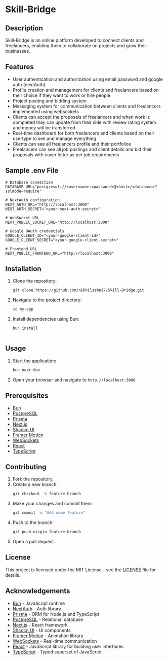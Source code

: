 # Skill-Bridge

## Description

Skill-Bridge is an online platform developed to connect clients and freelancers, enabling them to collaborate on projects and grow their businesses.

## Features

- User authentication and authorization using email password and google auth (nextAuth)
- Profile creation and management for clients and freelancers based on their choice if they want to work or hire people
- Project posting and bidding system
- Messaging system for communication between clients and freelancers implemented using websockets
- Clients can accept the proposals of freelancers and when work is completed they can update from their side with review rating system and money will be transferred
- Real-time dashboard for both freelancers and clients based on their usertype to see and manage everything
- Clients can see all freelancers profile and their portfolios
- Freelancers can see all job postings and client details and bid their proposals with cover letter as per job requirements

## Sample .env File

```properties
# Database connection
DATABASE_URL="postgresql://<username>:<password>@<host>/<database>?sslmode=require"

# NextAuth configuration
NEXT_AUTH_URL="http://localhost:3000"
NEXT_AUTH_SECRET="<your-next-auth-secret>"

# WebSocket URL
NEXT_PUBLIC_SOCKET_URL="http://localhost:3000"

# Google OAuth credentials
GOOGLE_CLIENT_ID="<your-google-client-id>"
GOOGLE_CLIENT_SECRET="<your-google-client-secret>"

# Frontend URL
NEXT_PUBLIC_FRONTEND_URL="http://localhost:3000"

```

## Installation

1. Clone the repository:

   ```sh
   git clone https://github.com/nikhilsahni7/Skill-Bridge.git
   ```

2. Navigate to the project directory:
   ```sh
   cd my-app
   ```
3. Install dependencies using Bun:

   ```sh
   bun install
   ```

   ```

   ```

## Usage

1. Start the application:
   ```sh
   bun next dev
   ```
2. Open your browser and navigate to `http://localhost:3000`.

## Prerequisites

- [Bun](https://bun.sh/)
- [PostgreSQL](https://www.postgresql.org/)
- [Prisma](https://www.prisma.io/)
- [Next.js](https://nextjs.org/)
- [Shadcn UI](https://shadcn.dev/)
- [Framer Motion](https://www.framer.com/motion/)
- [WebSockets](https://developer.mozilla.org/en-US/docs/Web/API/WebSockets_API)
- [React](https://reactjs.org/)
- [TypeScript](https://www.typescriptlang.org/)

## Contributing

1. Fork the repository.
2. Create a new branch:
   ```sh
   git checkout -b feature-branch
   ```
3. Make your changes and commit them:
   ```sh
   git commit -m "Add some feature"
   ```
4. Push to the branch:
   ```sh
   git push origin feature-branch
   ```
5. Open a pull request.

## License

This project is licensed under the MIT License - see the [LICENSE](LICENSE) file for details.

## Acknowledgements

- [Bun](https://bun.sh/) - JavaScript runtime
- [NextAuth](https://authjs.dev/getting-started/migrating-to-v5) - Auth library
- [Prisma](https://www.prisma.io/) - ORM for Node.js and TypeScript
- [PostgreSQL](https://www.postgresql.org/) - Relational database
- [Next.js](https://nextjs.org/) - React framework
- [Shadcn UI](https://shadcn.dev/) - UI components
- [Framer Motion](https://www.framer.com/motion/) - Animation library
- [WebSockets](https://developer.mozilla.org/en-US/docs/Web/API/WebSockets_API) - Real-time communication
- [React](https://reactjs.org/) - JavaScript library for building user interfaces
- [TypeScript](https://www.typescriptlang.org/) - Typed superset of JavaScript
